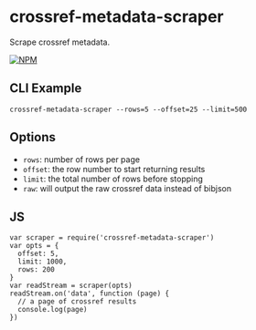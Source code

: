 # crossref-metadata-scraper

Scrape crossref metadata.

[![NPM](https://nodei.co/npm/crossref-metadata-scraper.png)](https://nodei.co/npm/crossref-metadata-scraper/)

## CLI Example

```
crossref-metadata-scraper --rows=5 --offset=25 --limit=500
```

## Options

* `rows`: number of rows per page
* `offset`: the row number to start returning results
* `limit`: the total number of rows before stopping
* `raw`: will output the raw crossref data instead of bibjson

## JS

```
var scraper = require('crossref-metadata-scraper')
var opts = {
  offset: 5,
  limit: 1000,
  rows: 200
}
var readStream = scraper(opts)
readStream.on('data', function (page) {
  // a page of crossref results
  console.log(page)
})
```

